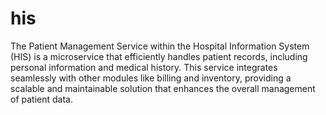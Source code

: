 # his

The Patient Management Service within the Hospital Information System (HIS)  is a microservice that efficiently handles patient records, including personal information and medical history. This service integrates seamlessly with other modules like billing and inventory, providing a scalable and maintainable solution that enhances the overall management of patient data.
